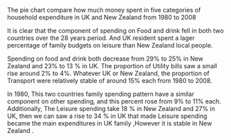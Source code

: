 The pie chart compare how much money  spent in five categories of household expenditure in UK and New Zealand from 1980 to 2008

It is clear that the component of spending on Food and drink fell in both two countries over the 28 years period. And UK resident spent a lager percentage of family budgets on leisure than New Zealand local people.

Spending on food and drink both decrease from 29% to 25% in New Zealand and 23% to 13 % in UK.  The proportion of Utility bills  saw a small rise around 2% to 4%. Whatever UK or New Zealand, the proportion of Transport were  relatively stable of around 15% each from 1980 to 2008.







In 1980, This two countries family spending pattern have a similar component on other spending, and this percent  rose from 9% to 11% each. Additionally, The Leisure spending take 18 %  in New Zealand and 27% in UK, then we can saw a rise to 34 % in UK that made Leisure spending became the main expenditures in UK family ,However it is stable in New Zealand .  